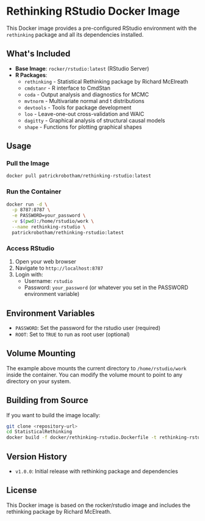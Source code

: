 # Rethinking RStudio Docker Image

This Docker image provides a pre-configured RStudio environment with the `rethinking` package and all its dependencies installed.

## What's Included

- **Base Image**: `rocker/rstudio:latest` (RStudio Server)
- **R Packages**:
  - `rethinking` - Statistical Rethinking package by Richard McElreath
  - `cmdstanr` - R interface to CmdStan
  - `coda` - Output analysis and diagnostics for MCMC
  - `mvtnorm` - Multivariate normal and t distributions
  - `devtools` - Tools for package development
  - `loo` - Leave-one-out cross-validation and WAIC
  - `dagitty` - Graphical analysis of structural causal models
  - `shape` - Functions for plotting graphical shapes

## Usage

### Pull the Image

```bash
docker pull patrickrobotham/rethinking-rstudio:latest
```

### Run the Container

```bash
docker run -d \
  -p 8787:8787 \
  -e PASSWORD=your_password \
  -v $(pwd):/home/rstudio/work \
  --name rethinking-rstudio \
  patrickrobotham/rethinking-rstudio:latest
```

### Access RStudio

1. Open your web browser
2. Navigate to `http://localhost:8787`
3. Login with:
   - Username: `rstudio`
   - Password: `your_password` (or whatever you set in the PASSWORD environment variable)

## Environment Variables

- `PASSWORD`: Set the password for the rstudio user (required)
- `ROOT`: Set to `TRUE` to run as root user (optional)

## Volume Mounting

The example above mounts the current directory to `/home/rstudio/work` inside the container. You can modify the volume mount to point to any directory on your system.

## Building from Source

If you want to build the image locally:

```bash
git clone <repository-url>
cd StatisticalRethinking
docker build -f docker/rethinking-rstudio.Dockerfile -t rethinking-rstudio .
```

## Version History

- `v1.0.0`: Initial release with rethinking package and dependencies

## License

This Docker image is based on the rocker/rstudio image and includes the rethinking package by Richard McElreath. 